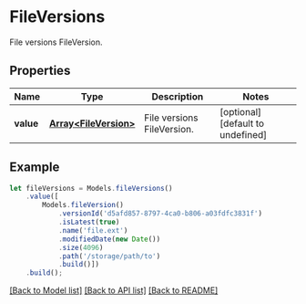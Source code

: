 # FileVersions

File versions FileVersion.

## Properties
Name | Type | Description | Notes
---- | ---- | ----------- | -----
**value** | [**Array&lt;FileVersion&gt;**](FileVersion.md) | File versions FileVersion. | [optional] [default to undefined]


## Example
```typescript
let fileVersions = Models.fileVersions()
    .value([
        Models.fileVersion()
            .versionId('d5afd857-8797-4ca0-b806-a03fdfc3831f')
            .isLatest(true)
            .name('file.ext')
            .modifiedDate(new Date())
            .size(4096)
            .path('/storage/path/to')
            .build()])
    .build();
```


[[Back to Model list]](README.md#documentation-for-models) [[Back to API list]](README.md#documentation-for-api-endpoints) [[Back to README]](README.md)
